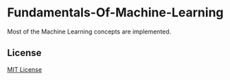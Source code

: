 # Fundamentals-Of-Machine-Learning
Most of the Machine Learning concepts are implemented.

## License

[MIT License](LICENSE)
